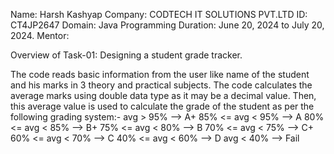 Name: Harsh Kashyap 
Company: CODTECH IT SOLUTIONS PVT.LTD 
ID: CT4JP2647 
Domain: Java Programming 
Duration: June 20, 2024 to July 20, 2024. 
Mentor:

Overview of Task-01: Designing a student grade tracker.

The code reads basic information from the user like name of the student and his marks in 3 theory and practical subjects.
The code calculates the average marks using double data type as it may be a decimal value. 
Then, this average value is used to calculate the grade of the student as per the following grading system:-
avg > 95% --> A+
85% <= avg < 95% --> A
80% <= avg < 85% --> B+
75% <= avg < 80% --> B
70% <= avg < 75% --> C+
60% <= avg < 70% --> C
40% <= avg < 60% --> D
avg < 40% --> Fail
